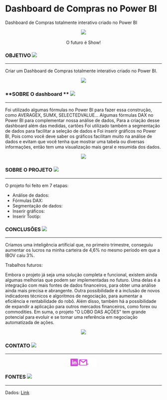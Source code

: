 # Dashboard de Compras no Power BI
Dashboard de Compras totalmente interativo criado no Power BI
 
<p align= "center">
<img src="https://github.com/Andersonpinaj1/O_LOBO_DAS_ACOES/blob/main/mestre.gif" min-width="300px" max-width="200px" width="750px" > 
</p>
<p align= "center">
O futuro é Show!
</p>

 

### **OBJETIVO** <img width="15px" src="https://github.com/Andersonpinaj1/O_LOBO_DAS_ACOES/blob/main/money1o.gif" /> 
***
Criar um Dashboard de Compras totalmente interativo criado no Power BI.

<p align= "center">
<img src="https://github.com/Andersonpinaj1/O_LOBO_DAS_ACOES/blob/main/jogando%20money.gif" min-width="500px" max-width="400px" width="400px" >
</p>

 
 ### **SOBRE O dashboard ** <img width="15px" src="https://github.com/Andersonpinaj1/O_LOBO_DAS_ACOES/blob/main/money1o.gif" />  
***
Foi utilizado algumas fórmulas no Power BI para fazer essa construção, como AVERAGEX, SUMX, SELECTEDVALUE... Algumas fórmulas DAX no Power BI para complementar nossa análise de dados, Para a criação desse dashboard além das medidas, cartões Foi utilizado também a segmentação de dados para facilitar a seleção de dados e Foi inserir gráficos no Power BI, Pois como você deve saber os gráficos facilitam muito na análise de dados e evitam que você tenha que mostrar uma tabela ou diversas informações, então tem uma visualização mais geral e resumida dos dados.


<p align= "center">
<img src="https://github.com/Andersonpinaj1/O_LOBO_DAS_ACOES/blob/main/giphy.gif" min-width="400px" max-width="300px" width="300px" >
</p>

 ### **SOBRE O PROJETO** <img width="15px" src="https://github.com/Andersonpinaj1/O_LOBO_DAS_ACOES/blob/main/money1o.gif" />  
***
O projeto foi feito em 7 etapas: 

- Análise de dados:
- Fórmulas DAX:
- Segmentação de dados:
- Inserir gráficos:
- Inserir Tootip:  

### **CONCLUSÕES** <img width="15px" src="https://github.com/Andersonpinaj1/O_LOBO_DAS_ACOES/blob/main/money1o.gif" /> 
***
Criamos uma inteligência artificial que, no primeiro trimestre, conseguiu aumentar os lucros na minha carteira de 4,6% no mesmo período em que a IBOV caiu 3%.

Trabalhos futuros:

Embora o projeto já seja uma solução completa e funcional, existem ainda algumas melhorias que podem ser implementadas no futuro. Uma delas é a integração com mais fontes de dados financeiros, para obter uma análise ainda mais precisa e abrangente. Outra possibilidade é a inclusão de novos indicadores técnicos e algoritmos de negociação, para aumentar a eficiência e rentabilidade do robô. Além disso, também há a possibilidade de expandir a aplicação para outros mercados financeiros, como forex ou commodities. Em suma, o projeto "O LOBO DAS AÇÕES" tem grande potencial para evoluir e se tornar uma referência em negociação automatizada de ações.

<p align= "center">
<img src="https://github.com/Andersonpinaj1/O_LOBO_DAS_ACOES/blob/main/dance.gif" min-width="400px" max-width="300px" width="300px" >
</p>

 

### **CONTATO** <img width="30px" src="https://github.com/Andersonpinaj1/O_LOBO_DAS_ACOES/blob/main/money1o.gif" /> 
***


<p align="center"> <a  href="https://www.linkedin.com/in/marivaldotorres/">
 </p>

 <p align="center">
<a  href="https://www.linkedin.com/in/anderson-pina/">
    <img align="center"alt="Junior Torres | Linkedin" target="_blank" width="24px" src="https://github.com/JuniorTorresMTJ/TowerBank/blob/main/img/linkedin.png" />
  </a>

  <a href="mailto:andersonpinajr@gmail.com">
    <img align="center" alt="Junior Torres | Gmail" target="_blank" width="26px" src="https://github.com/JuniorTorresMTJ/TowerBank/blob/main/img/gmail.png" />
  </a>
  <a href="https://github.com/Andersonpinaj1">
    <img align="center" alt="Junior Torres | Github" target="_blank" width="26px" src="https://github.com/JuniorTorresMTJ/Projeto_DeuPositivo/blob/main/image/github.svg" />
  </a>
 </p>


### **FONTES** <img width="30px" src="https://github.com/Andersonpinaj1/O_LOBO_DAS_ACOES/blob/main/money1o.gif" /> 
***

Dados: [Link](https://onedrive.live.com/edit.aspx?resid=A45A75BCE7A8A1E9!389&ithint=file%2cxlsx&ct=1677108126410&wdOrigin=OFFICECOM-WEB.START.EDGEWORTH)
 
